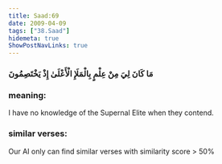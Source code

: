 ```yaml
---
title: Saad:69
date: 2009-04-09
tags: ["38.Saad"]
hidemeta: true 
ShowPostNavLinks: true 
---
```

### مَا كَانَ لِيَ مِنْ عِلْمٍ بِالْمَلَإِ الْأَعْلَىٰ إِذْ يَخْتَصِمُونَ
### meaning: 
I have no knowledge of the Supernal Elite when they contend.
### similar verses: 

Our AI only can find similar verses with similarity score > 50% 




